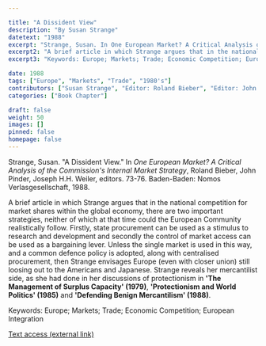 ```yaml
---

title: "A Dissident View"
description: "By Susan Strange"
datetext: "1988"
excerpt: "Strange, Susan. In One European Market? A Critical Analysis of the Commission's Internal Market Strategy. Roland Bieber, John Pinder, Joseph H.H. Weiler, editors. 73-76. Baden-Baden: Nomos Verlasgesellschaft, 1988."
excerpt2: "A brief article in which Strange argues that in the national competition for market shares within the global economy, there are two important strategies, neither of which at that time could the European Community realistically follow. Firstly, state procurement can be used as a stimulus to research and development and secondly the control of market access can be used as a bargaining lever. Unless the single market is used in this way, and a common defence policy is adopted, along with centralised procurement, then Strange envisages Europe (even with closer union) still loosing out to the Americans and Japanese. Strange reveals her mercantilist side, as she had done in her discussions of protectionism in 'The Management of Surplus Capacity: Or how does theory stand up to protectionism 1970s style?' (1979), 'Protectionism and World Politics' ( 1985) and 'Defending Benign Mercantilism' (1988)."
excerpt3: "Keywords: Europe; Markets; Trade; Economic Competition; European Integration"

date: 1988
tags: ["Europe", "Markets", "Trade", "1980's"]
contributors: ["Susan Strange", "Editor: Roland Bieber", "Editor: John Pinder"]
categories: ["Book Chapter"]

draft: false
weight: 50
images: []
pinned: false
homepage: false
---
```


Strange, Susan. "A Dissident View." In *One European Market? A Critical Analysis of the Commission's Internal Market Strategy*, Roland Bieber, John Pinder, Joseph H.H. Weiler, editors. 73-76. Baden-Baden: Nomos Verlasgesellschaft, 1988.

A brief article in which Strange argues that in the national competition for market shares within the global economy, there are two important strategies, neither of which at that time could the European Community realistically follow. Firstly, state procurement can be used as a stimulus to research and development and secondly the control of market access can be used as a bargaining lever. Unless the single market is used in this way, and a common defence policy is adopted, along with centralised procurement, then Strange envisages Europe (even with closer union) still loosing out to the Americans and Japanese. Strange reveals her mercantilist side, as she had done in her discussions of protectionism in **'The Management of Surplus Capacity' (1979)**, **'Protectionism and World Politics' (1985)** and **'Defending Benign Mercantilism' (1988)**.

Keywords: Europe; Markets; Trade; Economic Competition; European Integration

[Text access (external link)](https://cadmus.eui.eu/handle/1814/52366)
